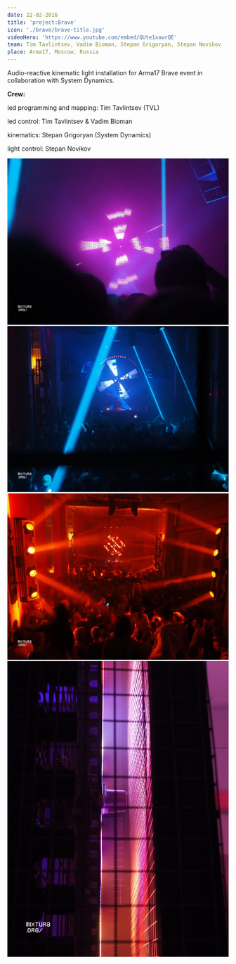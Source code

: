 ```yaml
---
date: 22-02-2016
title: 'project:Brave'
icon: './brave/brave-title.jpg'
videoHero: 'https://www.youtube.com/embed/QUte1xowrQE'
team: Tim Tavlintsev, Vadim Bioman, Stepan Grigoryan, Stepan Novikov
place: Arma17, Moscow, Russia
---
```


Audio-reactive kinematic light installation for Arma17 Brave event in collaboration with System Dynamics.

**Crew:**

led programming and mapping: Tim Tavlintsev (TVL)

led control: Tim Tavlintsev & Vadim Bioman

kinematics: Stepan Grigoryan (System Dynamics)

light control: Stepan Novikov

![led fan photo 2](./brave/brave2.jpg)
![led fan photo 3](./brave/brave3.jpg)
![led fan photo 4](./brave/brave4.jpg)
![led fan photo 1](./brave/brave1.jpg)
